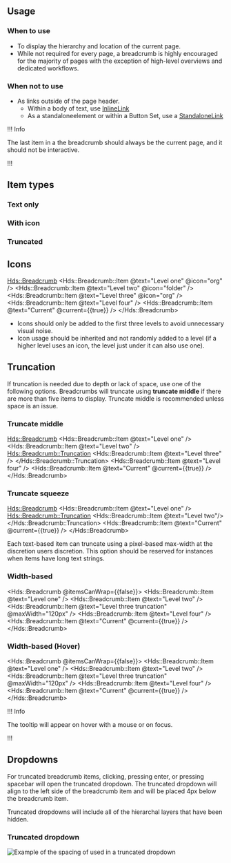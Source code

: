 ## Usage

### When to use

- To display the hierarchy and location of the current page.
- While not required for every page, a breadcrumb is highly encouraged for the majority of pages with the exception of high-level overviews and dedicated workflows.

### When not to use

- As links outside of the page header.
  - Within a body of text, use [InlineLink](/components/link/inline/overview)
  - As a standaloneelement or within a Button Set, use a [StandaloneLink](/components/link/standalone/overview)

!!! Info

The last item in a the breadcrumb should always be the current page, and it should not be interactive.

!!!

## Item types

### Text only

<div>
	<Hds::Breadcrumb>
  	<Hds::Breadcrumb::Item @text="Level 1" />
  	<Hds::Breadcrumb::Item @text="Level 2" />
  	<Hds::Breadcrumb::Item @text="Level 3" />
  </Hds::Breadcrumb>
</div>

### With icon

<div>
	<Hds::Breadcrumb>
  	<Hds::Breadcrumb::Item @text="Level 1" @icon="org" />
  	<Hds::Breadcrumb::Item @text="Level 2" @icon="folder" />
  	<Hds::Breadcrumb::Item @text="Level 3" @icon="user" />
  </Hds::Breadcrumb>
</div>

### Truncated

<div>
	<Hds::Breadcrumb>
		<Hds::Breadcrumb::Item @text="Level 1" />
		<Hds::Breadcrumb::Truncation>
			<Hds::Breadcrumb::Item @text="Level 2" @icon="org" />
		</Hds::Breadcrumb::Truncation>
		<Hds::Breadcrumb::Item @text="Level 3" />
	</Hds::Breadcrumb>
</div>

## Icons

<Hds::Breadcrumb>
  <Hds::Breadcrumb::Item @text="Level one" @icon="org" />
  <Hds::Breadcrumb::Item @text="Level two" @icon="folder" />
  <Hds::Breadcrumb::Item @text="Level three" @icon="org" />
  <Hds::Breadcrumb::Item @text="Level four" />
  <Hds::Breadcrumb::Item @text="Current" @current={{true}} />
</Hds::Breadcrumb>

- Icons should only be added to the first three levels to avoid unnecessary visual noise.
- Icon usage should be inherited and not randomly added to a level (if a higher level uses an icon, the level just under it can also use one).

## Truncation

If truncation is needed due to depth or lack of space, use one of the following options. Breadcrumbs will truncate using **truncate middle** if there are more than five items to display. Truncate middle is recommended unless space is an issue.

### Truncate middle

<Hds::Breadcrumb>
  <Hds::Breadcrumb::Item @text="Level one" />
  <Hds::Breadcrumb::Item @text="Level two" />
  <Hds::Breadcrumb::Truncation>
  <Hds::Breadcrumb::Item @text="Level three" />
  </Hds::Breadcrumb::Truncation>
  <Hds::Breadcrumb::Item @text="Level four" />
  <Hds::Breadcrumb::Item @text="Current" @current={{true}} />
</Hds::Breadcrumb>

### Truncate squeeze

<Hds::Breadcrumb>
  <Hds::Breadcrumb::Item @text="Level one" />
  <Hds::Breadcrumb::Truncation>
  <Hds::Breadcrumb::Item @text="Level two"/>
  </Hds::Breadcrumb::Truncation>
  <Hds::Breadcrumb::Item @text="Current" @current={{true}} />
</Hds::Breadcrumb>

Each text-based item can truncate using a pixel-based max-width at the discretion users discretion. This option should be reserved for instances when items have long text strings.

### Width-based

<Hds::Breadcrumb @itemsCanWrap={{false}}>
  <Hds::Breadcrumb::Item @text="Level one" />
  <Hds::Breadcrumb::Item @text="Level two" />
  <Hds::Breadcrumb::Item @text="Level three truncation" @maxWidth="120px" />
  <Hds::Breadcrumb::Item @text="Level four" />
  <Hds::Breadcrumb::Item @text="Current" @current={{true}} />
</Hds::Breadcrumb>

### Width-based (Hover)

<!-- I don't think this functionality actually exists on this component -->

<Hds::Breadcrumb @itemsCanWrap={{false}}>
  <Hds::Breadcrumb::Item @text="Level one" />
  <Hds::Breadcrumb::Item @text="Level two" />
  <Hds::Breadcrumb::Item @text="Level three truncation" @maxWidth="120px" />
  <Hds::Breadcrumb::Item @text="Level four" />
  <Hds::Breadcrumb::Item @text="Current" @current={{true}} />
</Hds::Breadcrumb>

!!! Info

The tooltip will appear on hover with a mouse or on focus.

!!!

## Dropdowns

For truncated breadcrumb items, clicking, pressing enter, or pressing spacebar will open the truncated dropdown. The truncated dropdown will align to the left side of the breadcrumb item and will be placed 4px below the breadcrumb item.

Truncated dropdowns will include all of the hierarchal layers that have been hidden.

### Truncated dropdown

![Example of the spacing of used in a truncated dropdown](/assets/components/breadcrumb/breadcrumb-truncated-dropdown.png)
